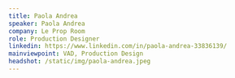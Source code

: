 ```yaml
---
title: Paola Andrea
speaker: Paola Andrea
company: Le Prop Room
role: Production Designer
linkedin: https://www.linkedin.com/in/paola-andrea-33836139/
mainviewpoint: VAD, Production Design
headshot: /static/img/paola-andrea.jpeg
---
```

